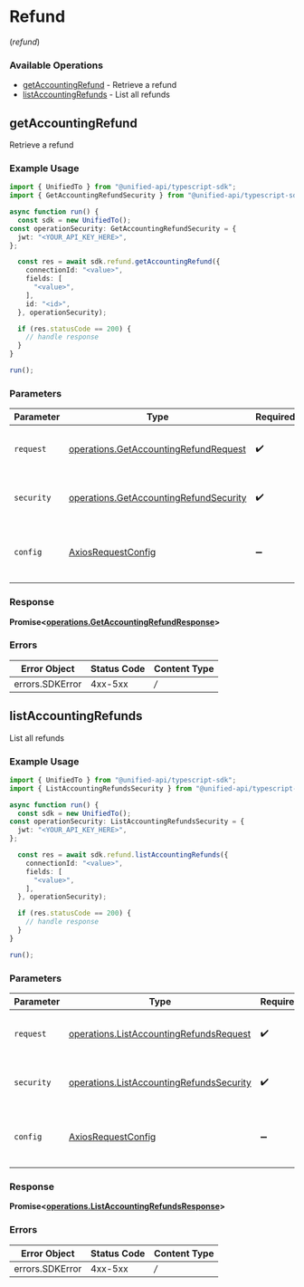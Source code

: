# Refund
(*refund*)

### Available Operations

* [getAccountingRefund](#getaccountingrefund) - Retrieve a refund
* [listAccountingRefunds](#listaccountingrefunds) - List all refunds

## getAccountingRefund

Retrieve a refund

### Example Usage

```typescript
import { UnifiedTo } from "@unified-api/typescript-sdk";
import { GetAccountingRefundSecurity } from "@unified-api/typescript-sdk/dist/sdk/models/operations";

async function run() {
  const sdk = new UnifiedTo();
const operationSecurity: GetAccountingRefundSecurity = {
  jwt: "<YOUR_API_KEY_HERE>",
};

  const res = await sdk.refund.getAccountingRefund({
    connectionId: "<value>",
    fields: [
      "<value>",
    ],
    id: "<id>",
  }, operationSecurity);

  if (res.statusCode == 200) {
    // handle response
  }
}

run();
```

### Parameters

| Parameter                                                                                            | Type                                                                                                 | Required                                                                                             | Description                                                                                          |
| ---------------------------------------------------------------------------------------------------- | ---------------------------------------------------------------------------------------------------- | ---------------------------------------------------------------------------------------------------- | ---------------------------------------------------------------------------------------------------- |
| `request`                                                                                            | [operations.GetAccountingRefundRequest](../../sdk/models/operations/getaccountingrefundrequest.md)   | :heavy_check_mark:                                                                                   | The request object to use for the request.                                                           |
| `security`                                                                                           | [operations.GetAccountingRefundSecurity](../../sdk/models/operations/getaccountingrefundsecurity.md) | :heavy_check_mark:                                                                                   | The security requirements to use for the request.                                                    |
| `config`                                                                                             | [AxiosRequestConfig](https://axios-http.com/docs/req_config)                                         | :heavy_minus_sign:                                                                                   | Available config options for making requests.                                                        |


### Response

**Promise<[operations.GetAccountingRefundResponse](../../sdk/models/operations/getaccountingrefundresponse.md)>**
### Errors

| Error Object    | Status Code     | Content Type    |
| --------------- | --------------- | --------------- |
| errors.SDKError | 4xx-5xx         | */*             |

## listAccountingRefunds

List all refunds

### Example Usage

```typescript
import { UnifiedTo } from "@unified-api/typescript-sdk";
import { ListAccountingRefundsSecurity } from "@unified-api/typescript-sdk/dist/sdk/models/operations";

async function run() {
  const sdk = new UnifiedTo();
const operationSecurity: ListAccountingRefundsSecurity = {
  jwt: "<YOUR_API_KEY_HERE>",
};

  const res = await sdk.refund.listAccountingRefunds({
    connectionId: "<value>",
    fields: [
      "<value>",
    ],
  }, operationSecurity);

  if (res.statusCode == 200) {
    // handle response
  }
}

run();
```

### Parameters

| Parameter                                                                                                | Type                                                                                                     | Required                                                                                                 | Description                                                                                              |
| -------------------------------------------------------------------------------------------------------- | -------------------------------------------------------------------------------------------------------- | -------------------------------------------------------------------------------------------------------- | -------------------------------------------------------------------------------------------------------- |
| `request`                                                                                                | [operations.ListAccountingRefundsRequest](../../sdk/models/operations/listaccountingrefundsrequest.md)   | :heavy_check_mark:                                                                                       | The request object to use for the request.                                                               |
| `security`                                                                                               | [operations.ListAccountingRefundsSecurity](../../sdk/models/operations/listaccountingrefundssecurity.md) | :heavy_check_mark:                                                                                       | The security requirements to use for the request.                                                        |
| `config`                                                                                                 | [AxiosRequestConfig](https://axios-http.com/docs/req_config)                                             | :heavy_minus_sign:                                                                                       | Available config options for making requests.                                                            |


### Response

**Promise<[operations.ListAccountingRefundsResponse](../../sdk/models/operations/listaccountingrefundsresponse.md)>**
### Errors

| Error Object    | Status Code     | Content Type    |
| --------------- | --------------- | --------------- |
| errors.SDKError | 4xx-5xx         | */*             |
